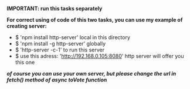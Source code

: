 **IMPORTANT: run this tasks separately**

**For correct using of code of this two tasks, you can use my example of creating server:**

- $ 'npm install http-server' local in this directory
- $ 'npm install -g http-server' globally
- $ 'http-server -c-1' to run this server
- $ use this adress: 'http://192.168.0.105:8080' http server will offer you this one

**_of course you can use your own server, but please change the url in fetch() method of async toVote function_**
